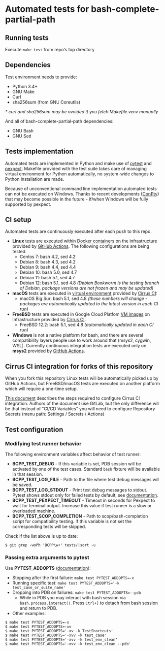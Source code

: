 # Automated tests for bash-complete-partial-path

## Running tests

Execute `make test` from repo's top directory


## Dependencies

Test environment needs to provide:

- Python 3.4+
- GNU Make
- Curl
- sha256sum (from GNU Coreutils)

_* curl and sha256sum may be avoided if you fetch Makefile.venv manually_

And all of bash-complete-partial-path dependencies:

- GNU Bash
- GNU Sed


## Tests implementation

Automated tests are implemented in Python and make use of [pytest] and [pexpect].
Makefile provided with the test suite takes care of managing virtual
environment for Python automatically, no system-wide changes to Python
installation are made.

Because of unconventional command line implementation automated tests can not
be executed on Windows. Thanks to recent developments ([ConPty]) that may
become possible in the future - if/when Windows will be fully supported by
pexpect.

[pytest]: https://docs.pytest.org/en/stable/
[pexpect]: https://pexpect.readthedocs.io/en/stable/
[ConPTY]: https://devblogs.microsoft.com/commandline/windows-command-line-introducing-the-windows-pseudo-console-conpty/


## CI setup

Automated tests are continuously executed after each push to this repo.

- **Linux** tests are executed within [Docker containers] on the
  infrastructure provided by [GitHub Actions]. The following configurations are
  being tested:
    - Centos 7: bash 4.2, sed 4.2
    - Debian 8: bash 4.3, sed 4.2
    - Debian 9: bash 4.4, sed 4.4
    - Debian 10: bash 5.0, sed 4.7
    - Debian 11: bash 5.1, sed 4.7
    - Debian 12: bash 5.1, sed 4.8 *(Debian Bookworm is the testing branch of
      Debian, package versions are not frozen and may be updated)*
- **macOS** tests are executed in [virtual environment] provided by [Cirrus CI]:
    - macOS Big Sur: bash 5.1, sed 4.8 *(these numbers will change - packages
      are automatically updated to the latest version in each CI run)*
- **FreeBSD** tests are executed in Google Cloud Platfom [VM images] on
  infrastructure provided by [Cirrus CI]:
    - FreeBSD 12.2: bash 5.1, sed 4.8 *(automatically updated in each CI run)*
- **Windows** is not a native platform for bash, and there are several
  compatibility layers people use to work around that (msys2, cygwin, WSL).
  Currently continuous integration tests are executed only on **msys2**
  provided by [GitHub Actions].

[GitHub Actions]: https://github.com/features/actions
[Docker containers]: docker/README.md
[virtual environment]: https://cirrus-ci.org/guide/macOS/
[VM images]: https://cirrus-ci.org/guide/FreeBSD/
[Cirrus CI]: https://cirrus-ci.org/


## Cirrus CI integration for forks of this repository

When you fork this repository Linux tests will be automatically picked up by
GitHub Actions, but FreeBSD/macOS tests are executed on another platform which
will require a one-time setup.

[This document](https://github.com/libvirt/libvirt/blob/master/ci/README.rst) describes
the steps required to configure Cirrus CI integration. Authors of the document use
GitLab, but the only difference will be that instead of "CI/CD Variables" you
will need to configure Repository Secrets (menu path: Settings / Secrets / Actions)


## Test configuration

### Modifying test runner behavior

The following environment variables affect behavior of test runner:

- **BCPP_TEST_DEBUG** -
  If this variable is set, PDB session will be activated by one of the test
  cases. Standard `bash` fixture will be available in that session.
- **BCPP_TEST_LOG_FILE** -
  Path to the file where test debug messages will be saved.
- **BCPP_TEST_LOG_STDOUT** -
  Print test debug messages to stdout. Pytest shows stdout only for failed
  tests by default, see [documentation](https://docs.pytest.org/en/latest/capture.html).
- **BCPP_TEST_PEXPECT_TIMEOUT** -
  Timeout in seconds for Pexpect to wait for terminal output. Increase this
  value if test runner is a slow or overloaded machine.
- **BCPP_TEST_SCOP_COMPLETION** -
  Path to scop/bash-completion script for compatibility testing. If this
  variable is not set the corresponding tests will be skipped.

Check if the list above is up to date:

```
$ git grep -woPh 'BCPP\w+' tests/|sort -u
```

### Passing extra arguments to pytest

Use **PYTEST_ADDOPTS**
([documentation](http://doc.pytest.org/en/latest/customize.html#adding-default-options)):

- Stopping after the first failure: `make test PYTEST_ADDOPTS=-x`
- Running specific test: `make test PYTEST_ADDOPTS='-k test_case_or_suite_name'`
- Dropping into PDB on failures: `make test PYTEST_ADDOPTS=--pdb`
    - While in PDB you may interact with bash session via
      `bash.process.interact()`. Press `Ctrl+]` to detach from bash session
      and return to PDB.
- Other examples:

```
$ make test PYTEST_ADDOPTS=-x
$ make test PYTEST_ADDOPTS=-xv
$ make test PYTEST_ADDOPTS='-xv -k TestShortcuts'
$ make test PYTEST_ADDOPTS='-xvv -k test_case'
$ make test PYTEST_ADDOPTS='-xvv -k test_env_clean'
$ make test PYTEST_ADDOPTS='-xvv -k test_env_clean --pdb'
```
